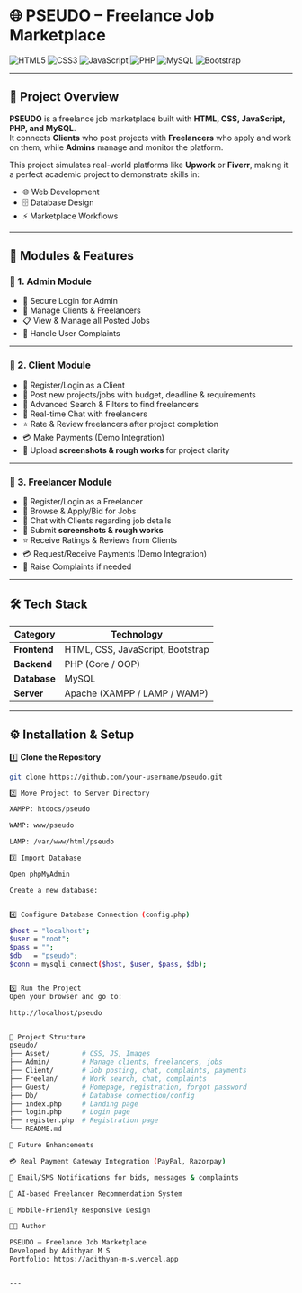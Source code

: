 # 🌐 PSEUDO – Freelance Job Marketplace  

![HTML5](https://img.shields.io/badge/HTML5-E34F26?style=for-the-badge&logo=html5&logoColor=white) ![CSS3](https://img.shields.io/badge/CSS3-1572B6?style=for-the-badge&logo=css3&logoColor=white) ![JavaScript](https://img.shields.io/badge/JavaScript-F7DF1E?style=for-the-badge&logo=javascript&logoColor=black) ![PHP](https://img.shields.io/badge/PHP-777BB4?style=for-the-badge&logo=php&logoColor=white) ![MySQL](https://img.shields.io/badge/MySQL-4479A1?style=for-the-badge&logo=mysql&logoColor=white) ![Bootstrap](https://img.shields.io/badge/Bootstrap-563D7C?style=for-the-badge&logo=bootstrap&logoColor=white)



---

## 📌 Project Overview  

**PSEUDO** is a freelance job marketplace built with **HTML, CSS, JavaScript, PHP, and MySQL**.  
It connects **Clients** who post projects with **Freelancers** who apply and work on them, while **Admins** manage and monitor the platform.  

This project simulates real-world platforms like **Upwork** or **Fiverr**, making it a perfect academic project to demonstrate skills in:  
- 🌐 Web Development  
- 🗄️ Database Design  
- ⚡ Marketplace Workflows  

---

## 👥 Modules & Features  

### 🔑 1. Admin Module  
- 🔐 Secure Login for Admin  
- 👥 Manage Clients & Freelancers  
- 📋 View & Manage all Posted Jobs  
- 🚨 Handle User Complaints  

---

### 👤 2. Client Module  
- 📝 Register/Login as a Client  
- 📢 Post new projects/jobs with budget, deadline & requirements  
- 🔎 Advanced Search & Filters to find freelancers  
- 💬 Real-time Chat with freelancers  
- ⭐ Rate & Review freelancers after project completion  
- 💳 Make Payments (Demo Integration)  
- 📂 Upload **screenshots & rough works** for project clarity  

---

### 💼 3. Freelancer Module  
- 📝 Register/Login as a Freelancer  
- 🔎 Browse & Apply/Bid for Jobs  
- 💬 Chat with Clients regarding job details  
- 📂 Submit **screenshots & rough works**  
- ⭐ Receive Ratings & Reviews from Clients  
- 💳 Request/Receive Payments (Demo Integration)  
- 🚨 Raise Complaints if needed  

---

## 🛠️ Tech Stack  

| Category    | Technology |
|-------------|------------|
| **Frontend** | HTML, CSS, JavaScript, Bootstrap |
| **Backend**  | PHP (Core / OOP) |
| **Database** | MySQL |
| **Server**   | Apache (XAMPP / LAMP / WAMP) |

---

## ⚙️ Installation & Setup  

1️⃣ **Clone the Repository**  
```bash
git clone https://github.com/your-username/pseudo.git

2️⃣ Move Project to Server Directory

XAMPP: htdocs/pseudo

WAMP: www/pseudo

LAMP: /var/www/html/pseudo

3️⃣ Import Database

Open phpMyAdmin

Create a new database:


4️⃣ Configure Database Connection (config.php)

$host = "localhost";
$user = "root";
$pass = "";
$db   = "pseudo";
$conn = mysqli_connect($host, $user, $pass, $db);


5️⃣ Run the Project
Open your browser and go to:

http://localhost/pseudo


📂 Project Structure
pseudo/
├── Asset/        # CSS, JS, Images
├── Admin/        # Manage clients, freelancers, jobs
├── Client/       # Job posting, chat, complaints, payments
├── Freelan/      # Work search, chat, complaints
├── Guest/        # Homepage, registration, forgot password
├── Db/           # Database connection/config
├── index.php     # Landing page
├── login.php     # Login page
├── register.php  # Registration page
└── README.md

🚀 Future Enhancements

💳 Real Payment Gateway Integration (PayPal, Razorpay)

📩 Email/SMS Notifications for bids, messages & complaints

🤖 AI-based Freelancer Recommendation System

📱 Mobile-Friendly Responsive Design

👨‍💻 Author

PSEUDO – Freelance Job Marketplace
Developed by Adithyan M S
Portfolio: https://adithyan-m-s.vercel.app


---


